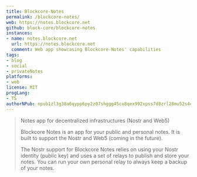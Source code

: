 ```yaml
---
title: Blockcore-Notes
permalink: /blockcore-notes/
web: https://notes.blockcore.net
github: block-core/blockcore-notes
instances:
- name: notes.blockcore.net 
  url: https://notes.blockcore.net
  comment: Web app showcasing Blockcore-Notes' capabilities
tags:
- blog
- social
- privateNotes
platforms:
- web
license: MIT
progLang:
- TS
authorNPub: npub1zl3g38a6qypp6py2z07shggg45cu8qex992xpss7d8zrl28mu52s4cjajh
---
```


> Notes app for decentralized infrastructures (Nostr and Web5)
> 
> Blockcore Notes is an app for your public and personal notes. It is built to support the Nostr and Web5 (coming in the future).
>
> The Nostr support for Blockcore Notes relies on using your Nostr identity (public key) and uses a set of relays to publish and store your notes. You can run your own personal relay to always keep a backup of your notes.